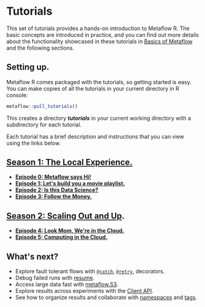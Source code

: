 # Tutorials

This set of tutorials provides a hands-on introduction to Metaflow R. The basic concepts are introduced in practice, and you can find out more details about the functionality showcased in these tutorials in [Basics of Metaflow](../../metaflow/basics.md) and the following sections.

## Setting up.

Metaflow R comes packaged with the tutorials, so getting started is easy. You can make copies of all the tutorials in your current directory in R console:

```r
metaflow::pull_tutorials()
```

This creates a directory _**tutorials**_ in your current working directory with a subdirectory for each tutorial.

Each tutorial has a brief description and instructions that you can view using the links below.

## [Season 1: The Local Experience.](season-1-the-local-experience/)

* [**Episode 0: Metaflow says Hi!**](season-1-the-local-experience/episode00.md)
* [**Episode 1: Let's build you a movie playlist.**](season-1-the-local-experience/episode01.md)
* [**Episode 2: Is this Data Science?**](season-1-the-local-experience/episode02.md)
* [**Episode 3: Follow the Money.**](season-1-the-local-experience/episode03.md)

## [Season 2: Scaling Out and Up](season-2-scaling-out-and-up/).

* [**Episode 4: Look Mom, We're in the Cloud.**](season-2-scaling-out-and-up/episode05.md)
* [**Episode 5: Computing in the Cloud.**](season-2-scaling-out-and-up/episode06.md)

## What's next?

* Explore fault tolerant flows with [`@catch`](../../metaflow/failures.md#catching-exceptions-with-catch-decorator), [`@retry`](../../metaflow/failures.md#retrying-tasks-with-retry-decorator), decorators.
* Debug failed runs with [resume](../../metaflow/debugging.md#how-to-use-the-resume-command).
* Access large data fast with [metaflow.S3](https://github.com/Netflix/metaflow-docs/tree/b9a566e105ec97591c033a25fdcfbffa33101eaa/metaflow/data.md#data-in-s-3-metaflow-s3).
* Explore results across experiments with the [Client API](../../metaflow/client.md).
* See how to organize results and collaborate with [namespaces](../../metaflow/tagging.md#namespaces) and [tags](../../metaflow/tagging.md#tagging).

